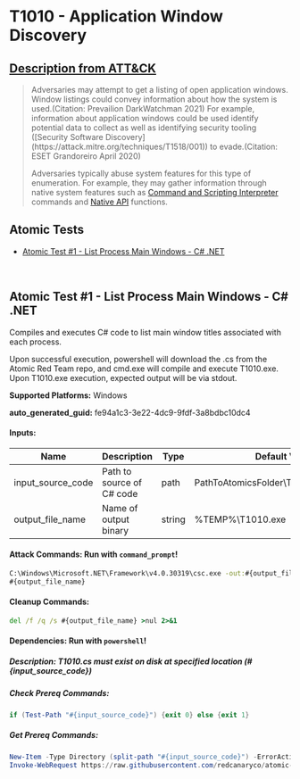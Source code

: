 # T1010 - Application Window Discovery

## [Description from ATT&CK](https://attack.mitre.org/techniques/T1010)

<blockquote>Adversaries may attempt to get a listing of open application windows. Window listings could convey information about how the system is used.(Citation: Prevailion DarkWatchman 2021) For example, information about application windows could be used identify potential data to collect as well as identifying security tooling ([Security Software Discovery](https://attack.mitre.org/techniques/T1518/001)) to evade.(Citation: ESET Grandoreiro April 2020)

Adversaries typically abuse system features for this type of enumeration. For example, they may gather information through native system features such as [Command and Scripting Interpreter](https://attack.mitre.org/techniques/T1059) commands and [Native API](https://attack.mitre.org/techniques/T1106) functions.</blockquote>

## Atomic Tests

- [Atomic Test #1 - List Process Main Windows - C# .NET](#atomic-test-1---list-process-main-windows---c-net)

<br/>

## Atomic Test #1 - List Process Main Windows - C# .NET

Compiles and executes C# code to list main window titles associated with each process.

Upon successful execution, powershell will download the .cs from the Atomic Red Team repo, and cmd.exe will compile and execute T1010.exe. Upon T1010.exe execution, expected output will be via stdout.

**Supported Platforms:** Windows

**auto_generated_guid:** fe94a1c3-3e22-4dc9-9fdf-3a8bdbc10dc4

#### Inputs:

| Name              | Description               | Type   | Default Value                                      |
| ----------------- | ------------------------- | ------ | -------------------------------------------------- |
| input_source_code | Path to source of C# code | path   | PathToAtomicsFolder&#92;T1010&#92;src&#92;T1010.cs |
| output_file_name  | Name of output binary     | string | %TEMP%&#92;T1010.exe                               |

#### Attack Commands: Run with `command_prompt`!

```cmd
C:\Windows\Microsoft.NET\Framework\v4.0.30319\csc.exe -out:#{output_file_name} "#{input_source_code}"
#{output_file_name}
```

#### Cleanup Commands:

```cmd
del /f /q /s #{output_file_name} >nul 2>&1
```

#### Dependencies: Run with `powershell`!

##### Description: T1010.cs must exist on disk at specified location (#{input_source_code})

##### Check Prereq Commands:

```powershell
if (Test-Path "#{input_source_code}") {exit 0} else {exit 1}
```

##### Get Prereq Commands:

```powershell
New-Item -Type Directory (split-path "#{input_source_code}") -ErrorAction ignore | Out-Null
Invoke-WebRequest https://raw.githubusercontent.com/redcanaryco/atomic-red-team/master/atomics/T1010/src/T1010.cs -OutFile "#{input_source_code}"
```

<br/>
